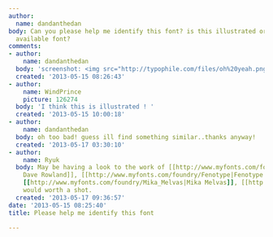 ```yaml
---
author:
  name: dandanthedan
body: Can you please help me identify this font? is this illustrated or is this an
  available font?
comments:
- author:
    name: dandanthedan
  body: 'screenshot: <img src="http://typophile.com/files/oh%20yeah.png"/>'
  created: '2013-05-15 08:26:43'
- author:
    name: WindPrince
    picture: 126274
  body: 'I think this is illustrated ! '
  created: '2013-05-15 10:00:18'
- author:
    name: dandanthedan
  body: oh too bad! guess ill find something similar..thanks anyway!
  created: '2013-05-17 03:30:10'
- author:
    name: Ryuk
  body: May be having a look to the work of [[http://www.myfonts.com/foundry/Schizotype|Schizotype
    Dave Rowland]], [[http://www.myfonts.com/foundry/Fenotype|Fenotype Emil Bertell]],
    [[http://www.myfonts.com/foundry/Mika_Melvas|Mika Melvas]], [[http://www.myfonts.com/foundry/Eurotypo|Eurotypo]]
    would worth a shot.
  created: '2013-05-17 09:36:57'
date: '2013-05-15 08:25:40'
title: Please help me identify this font

---
```

